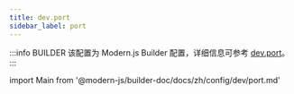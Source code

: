 ```yaml
---
title: dev.port
sidebar_label: port
---
```


:::info BUILDER
该配置为 Modern.js Builder 配置，详细信息可参考 [dev.port](https://modernjs.dev/builder/api/config-dev.html#dev-port)。
:::

import Main from '@modern-js/builder-doc/docs/zh/config/dev/port.md'

<Main />
